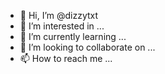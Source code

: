 - 👋 Hi, I’m @dizzytxt
- 👀 I’m interested in ...
- 🌱 I’m currently learning ...
- 💞️ I’m looking to collaborate on ...
- 📫 How to reach me ...

<!---
dizzytxt/dizzytxt is a ✨ special ✨ repository because its `README.md` (this file) appears on your GitHub profile.
You can click the Preview link to take a look at your changes.
--->
